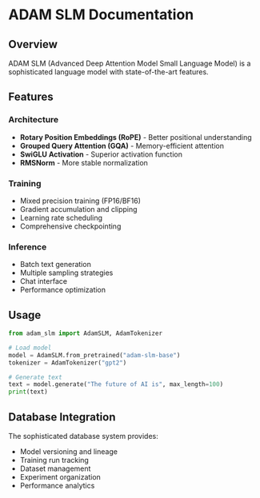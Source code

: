 # ADAM SLM Documentation

## Overview

ADAM SLM (Advanced Deep Attention Model Small Language Model) is a sophisticated language model with state-of-the-art features.

## Features

### Architecture
- **Rotary Position Embeddings (RoPE)** - Better positional understanding
- **Grouped Query Attention (GQA)** - Memory-efficient attention
- **SwiGLU Activation** - Superior activation function
- **RMSNorm** - More stable normalization

### Training
- Mixed precision training (FP16/BF16)
- Gradient accumulation and clipping
- Learning rate scheduling
- Comprehensive checkpointing

### Inference
- Batch text generation
- Multiple sampling strategies
- Chat interface
- Performance optimization

## Usage

```python
from adam_slm import AdamSLM, AdamTokenizer

# Load model
model = AdamSLM.from_pretrained("adam-slm-base")
tokenizer = AdamTokenizer("gpt2")

# Generate text
text = model.generate("The future of AI is", max_length=100)
print(text)
```

## Database Integration

The sophisticated database system provides:
- Model versioning and lineage
- Training run tracking
- Dataset management
- Experiment organization
- Performance analytics
